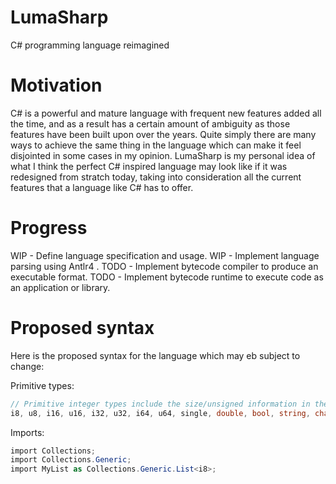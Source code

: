 # LumaSharp
C# programming language reimagined

# Motivation
C# is a powerful and mature language with frequent new features added all the time, and as a result has a certain amount of ambiguity as those features have been built upon over the years. Quite simply there are many ways to achieve the same thing in the language which can make it feel disjointed in some cases in my opinion. LumaSharp is my personal idea of what I think the perfect C# inspired language may look like if it was redesigned from stratch today, taking into consideration all the current features that a language like C# has to offer.

# Progress
WIP - Define language specification and usage.
WIP - Implement language parsing using Antlr4 .
TODO - Implement bytecode compiler to produce an executable format.
TODO - Implement bytecode runtime to execute code as an application or library.

# Proposed syntax
Here is the proposed syntax for the language which may eb subject to change:

Primitive types:
```cs
// Primitive integer types include the size/unsigned information in the name to easily understand how it is represented in memory
i8, u8, i16, u16, i32, u32, i64, u64, single, double, bool, string, char
```

Imports:
```cs
import Collections;
import Collections.Generic;
import MyList as Collections.Generic.List<i8>;
```
